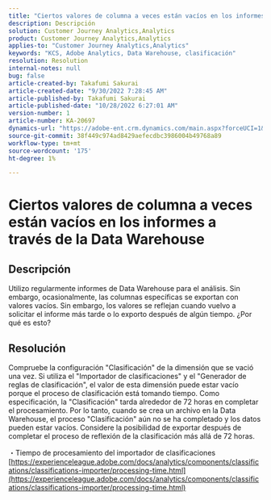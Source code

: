 ```yaml
---
title: "Ciertos valores de columna a veces están vacíos en los informes a través de la Data Warehouse"
description: Descripción
solution: Customer Journey Analytics,Analytics
product: Customer Journey Analytics,Analytics
applies-to: "Customer Journey Analytics,Analytics"
keywords: "KCS, Adobe Analytics, Data Warehouse, clasificación"
resolution: Resolution
internal-notes: null
bug: false
article-created-by: Takafumi Sakurai
article-created-date: "9/30/2022 7:28:45 AM"
article-published-by: Takafumi Sakurai
article-published-date: "10/28/2022 6:27:01 AM"
version-number: 1
article-number: KA-20697
dynamics-url: "https://adobe-ent.crm.dynamics.com/main.aspx?forceUCI=1&pagetype=entityrecord&etn=knowledgearticle&id=fe7f0b83-9140-ed11-9db1-0022480868ff"
source-git-commit: 38f449c974ad8429aefecdbc3986004b49768a89
workflow-type: tm+mt
source-wordcount: '175'
ht-degree: 1%

---
```


# Ciertos valores de columna a veces están vacíos en los informes a través de la Data Warehouse

## Descripción

Utilizo regularmente informes de Data Warehouse para el análisis. Sin embargo, ocasionalmente, las columnas específicas se exportan con valores vacíos. Sin embargo, los valores se reflejan cuando vuelvo a solicitar el informe más tarde o lo exporto después de algún tiempo. ¿Por qué es esto?

## Resolución


Compruebe la configuración &quot;Clasificación&quot; de la dimensión que se vació una vez. Si utiliza el &quot;Importador de clasificaciones&quot; y el &quot;Generador de reglas de clasificación&quot;, el valor de esta dimensión puede estar vacío porque el proceso de clasificación está tomando tiempo. Como especificación, la &quot;Clasificación&quot; tarda alrededor de 72 horas en completar el procesamiento. Por lo tanto, cuando se crea un archivo en la Data Warehouse, el proceso &quot;Clasificación&quot; aún no se ha completado y los datos pueden estar vacíos. Considere la posibilidad de exportar después de completar el proceso de reflexión de la clasificación más allá de 72 horas.

・Tiempo de procesamiento del importador de clasificaciones
[https://experienceleague.adobe.com/docs/analytics/components/classifications/classifications-importer/processing-time.html](https://experienceleague.adobe.com/docs/analytics/components/classifications/classifications-importer/processing-time.html)
